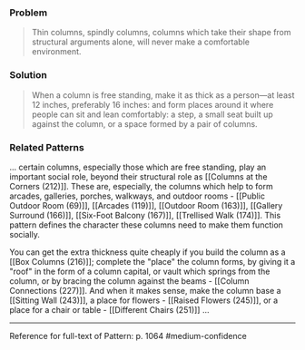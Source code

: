 ### Problem
>Thin columns, spindly columns, columns which take their shape from structural arguments alone, will never make a comfortable environment.

### Solution
>When a column is free standing, make it as thick as a person—at least 12 inches, preferably 16 inches: and form places around it where people can sit and lean comfortably: a step, a small seat built up against the column, or a space formed by a pair of columns.

### Related Patterns
... certain columns, especially those which are free standing, play an important social role, beyond their structural role as [[Columns at the Corners (212)]]. These are, especially, the columns which help to form arcades, galleries, porches, walkways, and outdoor rooms - [[Public Outdoor Room (69)]], [[Arcades (119)]], [[Outdoor Room (163)]], [[Gallery Surround (166)]], [[Six-Foot Balcony (167)]], [[Trellised Walk (174)]]. This pattern defines the character these columns need to make them function socially.

You can get the extra thickness quite cheaply if you build the column as a [[Box Columns (216)]]; complete the "place" the column forms, by giving it a "roof" in the form of a column capital, or vault which springs from the column, or by bracing the column against the beams - [[Column Connections (227)]]. And when it makes sense, make the column base a [[Sitting Wall (243)]], a place for flowers - [[Raised Flowers (245)]], or a place for a chair or table - [[Different Chairs (251)]] ...

---
Reference for full-text of Pattern: p. 1064 #medium-confidence 